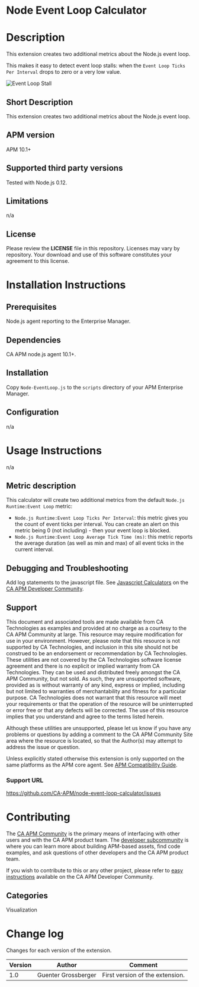 # Node Event Loop Calculator

# Description
This extension creates two additional metrics about the Node.js event loop.

This makes it easy to detect event loop stalls: when the `Event Loop Ticks Per Interval` drops to zero or a very low value.


![Event Loop Stall](https://github.com/CA-APM/ca-apm-node-event-loop-calculator/images/Event-Loop-TickPerInterval.png "Event Loop Stall")

## Short Description
This extension creates two additional metrics about the Node.js event loop.

## APM version
APM 10.1+

## Supported third party versions
Tested with Node.js 0.12.

## Limitations
n/a

## License
Please review the
**LICENSE**
file in this repository.  Licenses may vary by repository.  Your download and use of this software constitutes your agreement to this license.

# Installation Instructions

## Prerequisites
Node.js agent reporting to the Enterprise Manager.

## Dependencies
CA APM node.js agent 10.1+.

## Installation
Copy `Node-EventLoop.js` to the `scripts` directory of your APM Enterprise Manager.

## Configuration
n/a

# Usage Instructions
n/a

## Metric description
This calculator will create two additional metrics from the default `Node.js Runtime:Event Loop` metric:
* `Node.js Runtime:Event Loop Ticks Per Interval`: this metric gives you the count of event ticks per interval. You can create an alert on this metric being 0 (not including) - then your event loop is blocked.
* `Node.js Runtime:Event Loop Average Tick Time (ms)`: this metric reports the average duration (as well as min and max) of all event ticks in the current interval.


## Debugging and Troubleshooting
Add log statements to the javascript file. See [Javascript  Calculators](https://communities.ca.com/docs/DOC-231151741) on the [CA APM Developer Community](https://communities.ca.com/community/ca-apm/apm-dev/).


## Support
This document and associated tools are made available from CA Technologies as examples and provided at no charge as a courtesy to the CA APM Community at large. This resource may require modification for use in your environment. However, please note that this resource is not supported by CA Technologies, and inclusion in this site should not be construed to be an endorsement or recommendation by CA Technologies. These utilities are not covered by the CA Technologies software license agreement and there is no explicit or implied warranty from CA Technologies. They can be used and distributed freely amongst the CA APM Community, but not sold. As such, they are unsupported software, provided as is without warranty of any kind, express or implied, including but not limited to warranties of merchantability and fitness for a particular purpose. CA Technologies does not warrant that this resource will meet your requirements or that the operation of the resource will be uninterrupted or error free or that any defects will be corrected. The use of this resource implies that you understand and agree to the terms listed herein.

Although these utilities are unsupported, please let us know if you have any problems or questions by adding a comment to the CA APM Community Site area where the resource is located, so that the Author(s) may attempt to address the issue or question.

Unless explicitly stated otherwise this extension is only supported on the same platforms as the APM core agent. See [APM Compatibility Guide](http://www.ca.com/us/support/ca-support-online/product-content/status/compatibility-matrix/application-performance-management-compatibility-guide.aspx).

### Support URL
https://github.com/CA-APM/node-event-loop-calculator/issues

# Contributing
The [CA APM Community](https://communities.ca.com/community/ca-apm) is the primary means of interfacing with other users and with the CA APM product team.  The [developer subcommunity](https://communities.ca.com/community/ca-apm/ca-developer-apm) is where you can learn more about building APM-based assets, find code examples, and ask questions of other developers and the CA APM product team.

If you wish to contribute to this or any other project, please refer to [easy instructions](https://communities.ca.com/docs/DOC-231150910) available on the CA APM Developer Community.

## Categories
Visualization


# Change log
Changes for each version of the extension.

Version | Author | Comment
--------|--------|--------
1.0 | Guenter Grossberger | First version of the extension.
